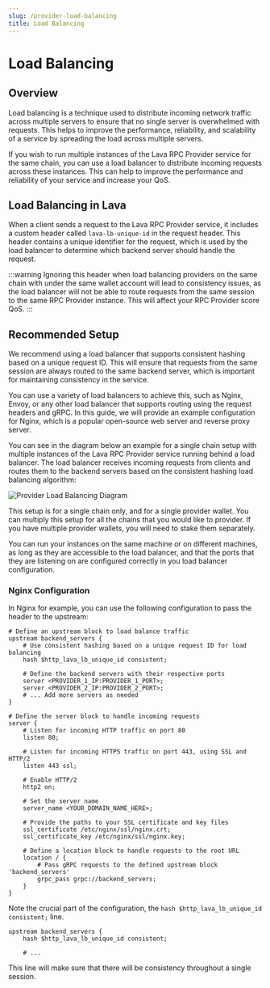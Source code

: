 ```yaml
---
slug: /provider-load-balancing
title: Load Balancing
---
```


# Load Balancing

## Overview

Load balancing is a technique used to distribute incoming network traffic across multiple servers to ensure that no single server is overwhelmed with requests. This helps to improve the performance, reliability, and scalability of a service by spreading the load across multiple servers.

If you wish to run multiple instances of the Lava RPC Provider service for the same chain, you can use a load balancer to distribute incoming requests across these instances. This can help to improve the performance and reliability of your service and increase your QoS.

## Load Balancing in Lava

When a client sends a request to the Lava RPC Provider service, it includes a custom header called `lava-lb-unique-id` in the request header.
This header contains a unique identifier for the request, which is used by the load balancer to determine which backend server should handle the request.

:::warning
Ignoring this header when load balancing providers on the same chain with under the same wallet account will lead to consistency issues, as the load balancer will not be able to route requests from the same session to the same RPC Provider instance. This will affect your RPC Provider score QoS.
:::

## Recommended Setup

We recommend using a load balancer that supports consistent hashing based on a unique request ID. This will ensure that requests from the same session are always routed to the same backend server, which is important for maintaining consistency in the service.

You can use a variety of load balancers to achieve this, such as Nginx, Envoy, or any other load balancer that supports routing using the request headers and gRPC. In this guide, we will provide an example configuration for Nginx, which is a popular open-source web server and reverse proxy server.

You can see in the diagram below an example for a single chain setup with multiple instances of the Lava RPC Provider service running behind a load balancer. The load balancer receives incoming requests from clients and routes them to the backend servers based on the consistent hashing load balancing algorithm:

![Provider Load Balancing Diagram](/img/tutorial/provider/provider-load-balancing-diagram.png)

This setup is for a single chain only, and for a single provider wallet. You can multiply this setup for all the chains that you would like to provider. If you have multiple provider wallets, you will need to stake them separately.

You can run your instances on the same machine or on different machines, as long as they are accessible to the load balancer, and that the ports that they are listening on are configured correctly in you load balancer configuration.

### Nginx Configuration

In Nginx for example, you can use the following configuration to pass the header to the upstream:

```nginx
# Define an upstream block to load balance traffic
upstream backend_servers {
    # Use consistent hashing based on a unique request ID for load balancing
    hash $http_lava_lb_unique_id consistent;

    # Define the backend servers with their respective ports
    server <PROVIDER_1_IP:PROVIDER_1_PORT>;
    server <PROVIDER_2_IP:PROVIDER_2_PORT>;
    # ... Add more servers as needed
}

# Define the server block to handle incoming requests
server {
    # Listen for incoming HTTP traffic on port 80
    listen 80;

    # Listen for incoming HTTPS traffic on port 443, using SSL and HTTP/2
    listen 443 ssl;

    # Enable HTTP/2
    http2 on;

    # Set the server name
    server_name <YOUR_DOMAIN_NAME_HERE>;

    # Provide the paths to your SSL certificate and key files
    ssl_certificate /etc/nginx/ssl/nginx.crt;
    ssl_certificate_key /etc/nginx/ssl/nginx.key;

    # Define a location block to handle requests to the root URL
    location / {
        # Pass gRPC requests to the defined upstream block 'backend_servers'
        grpc_pass grpc://backend_servers;
    }
}
```

Note the crucial part of the configuration, the `hash $http_lava_lb_unique_id consistent;` line.

```nginx
upstream backend_servers {
    hash $http_lava_lb_unique_id consistent;

    # ...
```

This line will make sure that there will be consistency throughout a single session.
